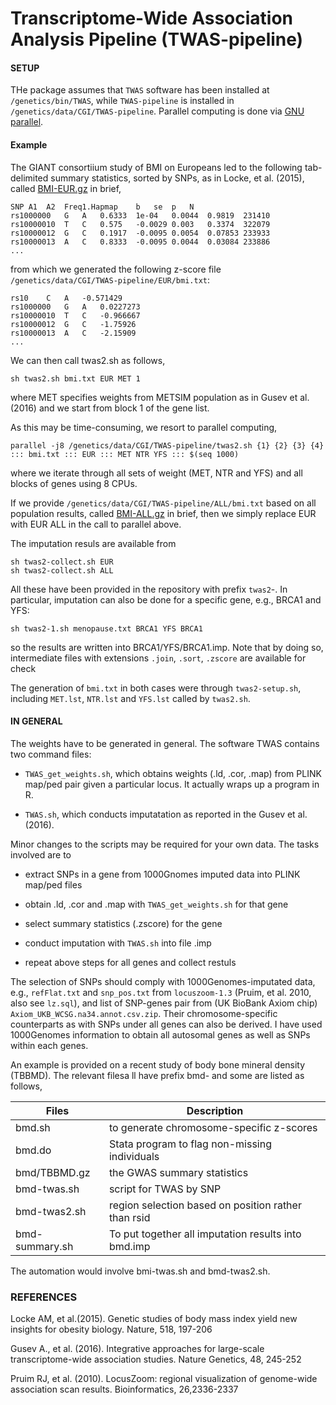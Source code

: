 # Transcriptome-Wide Association Analysis Pipeline (TWAS-pipeline)

#### SETUP

THe package assumes that `TWAS` software has been installed at `/genetics/bin/TWAS`, while `TWAS-pipeline` is installed in `/genetics/data/CGI/TWAS-pipeline`. Parallel computing is done via [GNU parallel](http://www.gnu.org/software/parallel/).

#### Example

The GIANT consortiium study of BMI on Europeans led to the following tab-delimited summary statistics, sorted by SNPs, as in Locke, et al. (2015), called 
[BMI-EUR.gz](http://www.broadinstitute.org/collaboration/giant/images/1/15/SNP_gwas_mc_merge_nogc.tbl.uniq.gz) in brief, 
```
SNP	A1	A2	Freq1.Hapmap	b	se	p	N
rs1000000	G	A	0.6333	1e-04	0.0044	0.9819	231410
rs10000010	T	C	0.575	-0.0029	0.003	0.3374	322079
rs10000012	G	C	0.1917	-0.0095	0.0054	0.07853	233933
rs10000013	A	C	0.8333	-0.0095	0.0044	0.03084	233886
...
```
from which we generated the following z-score file `/genetics/data/CGI/TWAS-pipeline/EUR/bmi.txt`:
```
rs10	C	A	-0.571429
rs1000000	G	A	0.0227273
rs10000010	T	C	-0.966667
rs10000012	G	C	-1.75926
rs10000013	A	C	-2.15909
...
```
We can then call twas2.sh as follows,
```
sh twas2.sh bmi.txt EUR MET 1
```
where MET specifies weights from METSIM population as in Gusev et al. (2016) and we start from block 1 of the gene list.

As this may be time-consuming, we resort to parallel computing,
```
parallel -j8 /genetics/data/CGI/TWAS-pipeline/twas2.sh {1} {2} {3} {4} ::: bmi.txt ::: EUR ::: MET NTR YFS ::: $(seq 1000) 
```
where we iterate through all sets of weight (MET, NTR and YFS) and all blocks of genes using 8 CPUs.

If we provide `/genetics/data/CGI/TWAS-pipeline/ALL/bmi.txt` based on all population results, called  [BMI-ALL.gz](http://www.broadinstitute.org/collaboration/giant/images/f/f0/All_ancestries_SNP_gwas_mc_merge_nogc.tbl.uniq.gz) in brief, then we simply replace EUR with EUR ALL in the call to parallel above.

The imputation resuls are available from
```
sh twas2-collect.sh EUR
sh twas2-collect.sh ALL
```
All these have been provided in the repository with prefix `twas2`-. In particular, imputation can also be done for a specific gene, e.g., BRCA1 and YFS:
```
sh twas2-1.sh menopause.txt BRCA1 YFS BRCA1
```
so the results are written into BRCA1/YFS/BRCA1.imp. Note that by doing so, intermediate files with extensions `.join`, `.sort`, `.zscore` are available for check

The generation of `bmi.txt` in both cases were through `twas2-setup.sh`, including `MET.lst`, `NTR.lst` and `YFS.lst` called by `twas2.sh`. 

#### IN GENERAL

The weights have to be generated in general. The software TWAS contains two command files:

* `TWAS_get_weights.sh`, which obtains weights (.ld, .cor, .map) from PLINK map/ped pair given a particular locus. It actually wraps up a program in R.
                        
* `TWAS.sh`, which conducts imputatation as reported in the Gusev et al. (2016). 

Minor changes to the scripts may be required for your own data. The tasks involved are to  

* extract SNPs in a gene from 1000Gnomes imputed data into PLINK map/ped files

* obtain .ld, .cor and .map with `TWAS_get_weights.sh` for that gene

* select summary statistics (.zscore) for the gene

* conduct imputation with `TWAS.sh` into file .imp

* repeat above steps for all genes and collect restuls


The selection of SNPs should comply with 1000Genomes-imputated data, e.g., `refFlat.txt` and `snp_pos.txt` from `locuszoom-1.3` (Pruim, et al. 2010, also see `lz.sql`), and list of SNP-genes pair from (UK BioBank Axiom chip) `Axiom_UKB_WCSG.na34.annot.csv.zip`. Their chromosome-specific counterparts as with SNPs under all genes can also be derived. I have used 1000Genomes information to obtain all autosomal genes as well as SNPs within each genes.

An example is provided on a recent study of body bone mineral density (TBBMD). The relevant filesa ll have prefix bmd- and some are listed as follows,

 Files           |        Description 
-----------------|-------------------
 bmd.sh          |        to generate chromosome-specific z-scores 
 bmd.do          |        Stata program to flag non-missing individuals 
 bmd/TBBMD.gz    |        the GWAS summary statistics 
 bmd-twas.sh     |        script for TWAS by SNP
 bmd-twas2.sh    |        region selection based on position rather than rsid 
 bmd-summary.sh  |        To put together all imputation results into bmd.imp 

The automation would involve bmi-twas.sh and bmd-twas2.sh.


### REFERENCES

Locke AM, et al.(2015). Genetic studies of body mass index yield new insights for obesity biology. Nature, 518, 197-206

Gusev A., et al. (2016). Integrative approaches for large-scale transcriptome-wide association studies. Nature Genetics, 48, 245-252   

Pruim RJ, et al. (2010). LocusZoom: regional visualization of genome-wide association scan results. Bioinformatics, 26,2336-2337
